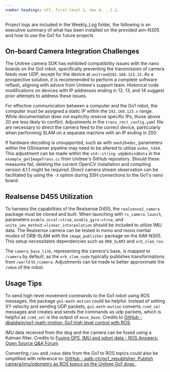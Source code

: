 ```yaml
---
number headings: off, first-level 1, max 6, _.1.1.
---
```


Project logs are included in the Weekly_Log folder, the following is an executive summary of what has been installed on the provided aim-N305 and how to use the Go1 for future projects

## On-board Camera Integration Challenges

The Unitree camera SDK has exhibited compatibility issues with the nano boards on the Go1 robot, specifically preventing the transmission of camera feeds over UDP, except for the device at `unitree@192.168.123.15`. As a prospective solution, it is recommended to perform a complete software reflash, aligning with advice from Unitree's support team. Historical code modifications on devices with IP addresses ending in 12, 13, and 14 suggest prior attempts to address these issues.

For effective communication between a computer and the Go1 robot, the computer must be assigned a static IP within the `192.168.123.x` range. While documentation does not explicitly reserve specific IPs, those above 20 are less likely to conflict. Adjustments in the `trans_rect_config.yaml` file are necessary to direct the camera feed to the correct device, particularly when performing SLAM on a separate machine with an IP ending in 200.

If hardware decoding is unsupported, such as with `omxh264dec`, parameters within the GStreamer pipeline may need to be altered to utilize `avdec_h264`. This adjustment can be made within the `std::string udpBehindData` in the `example_getImageTrans.cc` from Unitree's GitHub repository. Should these measures fail, deleting the current OpenCV installation and compiling version 4.1.1 might be required. Direct camera stream observation can be facilitated by using the `-X` option during SSH connections to the Go1's nano board.

## Realsense D455 Utilization

To harness the capabilities of the Realsense D455, the `realsense2_camera` package must be cloned and built. When launching with `rs_camera.launch`, parameters `enable_accel:=true`, `enable_gyro:=true`, and `unite_imu_method:=linear_interpolation` should be included to utilize IMU data. The Realsense camera can be tested in mono and mono inertial modes of ORB-SLAM with the `image_publisher` package on the AIM-N305. This setup necessitates dependencies such as `ORB_SLAM3` and `orb_slam_ros`.

The `camera_base_link`, representing the camera's base, is mapped to `/camera` by default, as the `orb_slam_node` typically publishes transformations from `/world` to `/camera`. Adjustments can be made to better approximate the `/odom` of the robot.

## Usage Tips

To send high-level movement commands to the Go1 robot using ROS messages, the package `go1-math-motion` could be helpful. Instead of setting XY velocity and sending UDP packets, `go1-math-motion` converts `/cmd_vel` messages and creates and sends the commands as udp packets, which is helpful as `/cmd_vel` is the output of `move_base`. Credits to [GitHub - dbaldwin/go1-math-motion: Go1 high level control with ROS](https://github.com/dbaldwin/go1-math-motion).

IMU data received from the dog and the camera can be fused using a Kalman filter. Credits to [Fusing GPS, IMU and odom data - ROS Answers: Open Source Q&A Forum](https://answers.ros.org/question/304502/fusing-gps-imu-and-odom-data/).

Converting `/imu` and `/odom` data from the Go1 to ROS topics could also be simplified with reference to: [GitHub - aatb-ch/go1_republisher: Publish camera/imu/odometry as ROS topics on the Unitree Go1 dogs.](https://github.com/aatb-ch/go1_republisher).